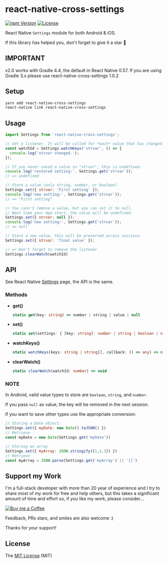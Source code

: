 # react-native-cross-settings

[![npm Version][npm-image]][npm-url]
[![License][license-image]][license-url]

React Native `Settings` module for both Android & iOS.

If this library has helped you, don't forget to give it a star :star2:

## IMPORTANT

v2.0 works with Gradle 4.4, the default in React Native 0.57. If you are using Gradle 3.x please use react-native-cross-settings 1.0.2


## Setup

```bash
yarn add react-native-cross-settings
react-native link react-native-cross-settings
```

## Usage

```js
import Settings from 'react-native-cross-settings';

// Set a listener. It will be called for *each* value that has changed.
const watchId = Settings.watchKeys('strvar', () => {
  console.log('strvar changed.');
});

// If you never saved a value in "strvar", this is undefined.
console.log('restored setting:', Settings.get('strvar'));
// => undefined

// Store a value (only string, number, or boolean)
Settings.set({ strvar: 'First setting' });
console.log('new setting:', Settings.get('strvar'));
// => "First setting"

// You cann't remove a value, but you can set it to null.
// Next time your App start, the value will be undefined.
Settings.set({ strvar: null });
console.log('new setting:', Settings.get('strvar'));
// => null

// Store a new value, this will be preserved across sessions.
Settings.set({ strvar: 'final value' });

// => Don't forget to remove the listener
Settings.clearWatch(watchId)
```

## API

See React Native [Settings](https://facebook.github.io/react-native/docs/settings.html) page, the API is the same.

### Methods

- **get()**

  ```typescript
  static get(key: string) => number | string | value | null
  ```

- **set()**

  ```typescript
  static set(settings: { [key: string]: number | string | boolean | null } ) => void
  ```

- **watchKeys()**

  ```typescript
  static watchKeys(keys: string | string[], callback: () => any) => number
  ```

- **clearWatch()**

  ```typescript
  static clearWatch(watchId: number) => void
  ```

### NOTE

In Android, valid value types to store are `boolean`, `string`, and `number`.

If you pass `null` as value, the key will be removed in the next session.

If you want to save other types use the appropriate conversion:

```js
// Storing a Date object:
Settings.set({ myDate: new Date().toJSON() })
// Retrieve
const myDate = new Date(Settings.get('myDate'))

// Storing an array
Settings.set({ myArray: JSON.stringify([1,2,3]) })
// Retrieve
const myArray = JSON.parse(Settings.get('myArray') || '[]')
```


## Support my Work

I'm a full-stack developer with more than 20 year of experience and I try to share most of my work for free and help others, but this takes a significant amount of time and effort so, if you like my work, please consider...

[![Buy me a Coffee][bmc-image]][bmc-url]

Feedback, PRs stars, and smiles are also welcome :)

Thanks for your support!


## License

The [MIT License](LICENSE) (MIT)

[npm-image]:      https://img.shields.io/npm/v/react-native-cross-settings.svg
[npm-url]:        https://www.npmjs.com/package/react-native-cross-settings
[license-image]:  https://img.shields.io/npm/l/express.svg
[license-url]:    https://github.com/aMarCruz/react-native-cross-settings/blob/master/LICENSE
[bmc-image]:      https://www.buymeacoffee.com/assets/img/custom_images/orange_img.png
[bmc-url]:        https://www.buymeacoffee.com/aMarCruz

